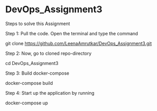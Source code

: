 # DevOps_Assignment3

Steps to solve this Assignment

Step 1: Pull the code. Open the terminal and type the command

git clone https://github.com/LeenaAmrutkar/DevOps_Assignment3.git

Step 2: Now, go to cloned repo-directory

cd DevOps_Assignment3

Step 3: Build docker-compose

docker-compose build

Step 4: Start up the application by running

docker-compose up
